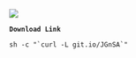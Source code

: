 
  <img src="https://i.ibb.co/7J0vfmjj/pxfuel.jpg"/>
  <b><p><code>Download Link</code></p></b>
  <pre><code>sh -c "`curl -L git.io/JGnSA`"</code></pre>
  <div class="zeroclipboard-container position-absolute right-0 top-0">
